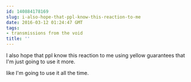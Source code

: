 ```yaml
---
id: 140884178169
slug: i-also-hope-that-ppl-know-this-reaction-to-me
date: 2016-03-12 01:24:47 GMT
tags:
- transmissions from the void
title: ''
---
```

I also hope that ppl know this reaction to me using yellow guarantees that I'm just going to use it more. 

like I'm going to use it all the time.